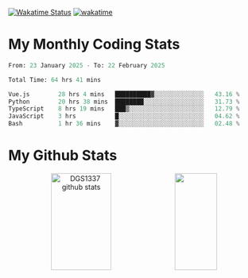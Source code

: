 [![Wakatime Status](https://github.com/noopurphalak/noopurphalak/workflows/wakatime-status-update/badge.svg)](https://github.com/noopurphalak/noopurphalak/actions/workflows/main.yml)
[![wakatime](https://wakatime.com/badge/user/80ace140-ef40-4fdd-b8ed-f3be3d2e1aea.svg)](https://wakatime.com/@80ace140-ef40-4fdd-b8ed-f3be3d2e1aea)

# My Monthly Coding Stats

<!--START_SECTION:waka-->

```python
From: 23 January 2025 - To: 22 February 2025

Total Time: 64 hrs 41 mins

Vue.js        28 hrs 4 mins   ██████████▓░░░░░░░░░░░░░░   43.16 %
Python        20 hrs 38 mins  ████████░░░░░░░░░░░░░░░░░   31.73 %
TypeScript    8 hrs 19 mins   ███▒░░░░░░░░░░░░░░░░░░░░░   12.79 %
JavaScript    3 hrs           █░░░░░░░░░░░░░░░░░░░░░░░░   04.62 %
Bash          1 hr 36 mins    ▓░░░░░░░░░░░░░░░░░░░░░░░░   02.48 %
```

<!--END_SECTION:waka-->

# My Github Stats
<div style="text-align: center;">
  <img width="49%" height="195px" src="https://github-readme-stats-sigma-five.vercel.app/api?username=noopurphalak&show_icons=true&count_private=true&hide_border=true&title_color=00FFFF&icon_color=00FFFF&text_color=00FFFF&bg_color=0d1117" alt="DGS1337 github stats" />
  <img width="41%" height="195px" src="https://github-readme-stats-sigma-five.vercel.app/api/top-langs/?username=noopurphalak&layout=compact&hide_border=true&title_color=00FFFF&text_color=00FFFF&bg_color=0d1117" />
</div>
